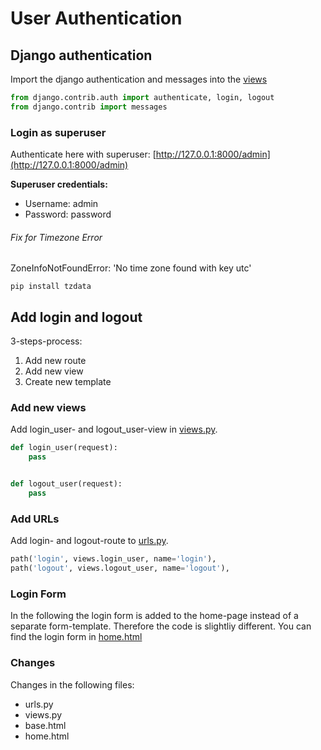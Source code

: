 # User Authentication

## Django authentication

Import the django authentication and messages into the [views](../dcrm/website/views.py)

```python
from django.contrib.auth import authenticate, login, logout
from django.contrib import messages
```

### Login as superuser

Authenticate here with superuser: [http://127.0.0.1:8000/admin](http://127.0.0.1:8000/admin)

**Superuser credentials:**

- Username: admin
- Password: password

###### Fix for Timezone Error

ZoneInfoNotFoundError: 'No time zone found with key utc'

```console
pip install tzdata
```

## Add login and logout

3-steps-process:

1. Add new route
2. Add new view
3. Create new template

### Add new views

Add login_user- and logout_user-view in [views.py](../dcrm/website/views.py).

```python
def login_user(request):
    pass


def logout_user(request):
    pass
```

### Add URLs

Add login- and logout-route to [urls.py](../dcrm/website/urls.py).

```python
path('login', views.login_user, name='login'),
path('logout', views.logout_user, name='logout'),
```

### Login Form

In the following the login form is added to the home-page instead of a separate form-template. Therefore the code is
slightliy different.
You can find the login form in [home.html](../dcrm/website/templates/home.html)

### Changes

Changes in the following files:

- urls.py
- views.py
- base.html
- home.html
